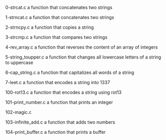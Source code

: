 0-strcat.c
a function that concatenates two strings

1-strncat.c
a function that concatenates two strings

2-strncpy.c
a function that copies a string

3-strcmp.c
a function that compares two strings

4-rev_array.c
a function that reverses the content of an array of integers

5-string_toupper.c
a function that changes all lowercase letters of a string to uppercase

6-cap_string.c
 a function that capitalizes all words of a string

7-leet.c
a function that encodes a string into 1337

100-rot13.c
a function that encodes a string using rot13

101-print_number.c
 a function that prints an integer

102-magic.c

103-infinite_add.c
a function that adds two numbers

104-print_buffer.c
a function that prints a buffer

